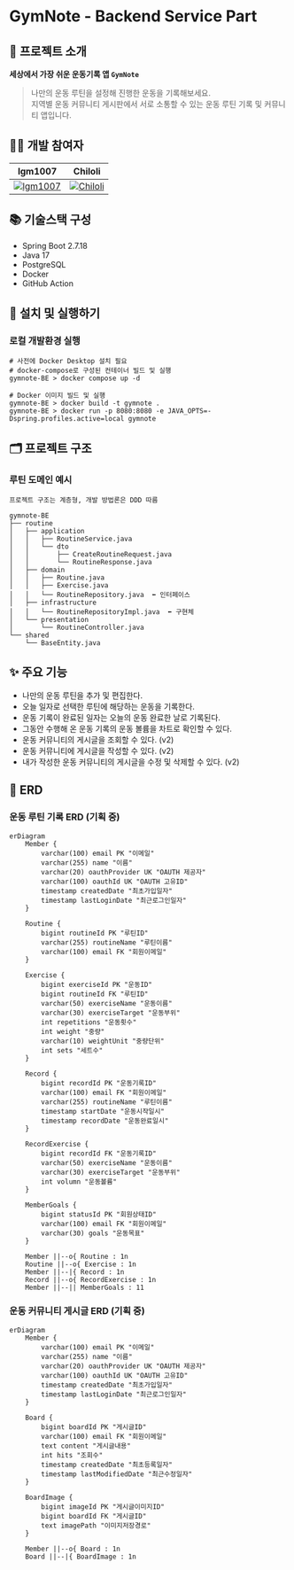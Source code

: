 # GymNote - Backend Service Part
## 💪 프로젝트 소개
**세상에서 가장 쉬운 운동기록 앱 `GymNote`**

> 나만의 운동 루틴을 설정해 진행한 운동을 기록해보세요.  
> 지역별 운동 커뮤니티 게시판에서 서로 소통할 수 있는 운동 루틴 기록 및 커뮤니티 앱입니다.

## 🧑‍💻 개발 참여자
|lgm1007|Chiloli|
|---|---|
|[![lgm1007](https://github.com/lgm1007.png?size=200)](https://github.com/lgm1007)|[![Chiloli](https://github.com/Chiloli.png?size=200)](https://github.com/Chiloli)

## 📚 기술스택 구성
- Spring Boot 2.7.18
- Java 17
- PostgreSQL
- Docker
- GitHub Action

## 🚀 설치 및 실행하기
### 로컬 개발환경 실행
```
# 사전에 Docker Desktop 설치 필요
# docker-compose로 구성된 컨테이너 빌드 및 실행
gymnote-BE > docker compose up -d

# Docker 이미지 빌드 및 실행
gymnote-BE > docker build -t gymnote .
gymnote-BE > docker run -p 8080:8080 -e JAVA_OPTS=-Dspring.profiles.active=local gymnote
```

## 🗂 프로젝트 구조
### 루틴 도메인 예시
```
프로젝트 구조는 계층형, 개발 방법론은 DDD 따름

gymnote-BE
├── routine
│   ├── application
│   │   ├── RoutineService.java
│   │   └── dto
│   │       ├── CreateRoutineRequest.java
│   │       └── RoutineResponse.java
│   ├── domain
│   │   ├── Routine.java
│   │   ├── Exercise.java
│   │   └── RoutineRepository.java  ⬅️ 인터페이스
│   ├── infrastructure
│   │   └── RoutineRepositoryImpl.java  ⬅️ 구현체
│   └── presentation
│       └── RoutineController.java
└── shared
    └── BaseEntity.java
```

## ✨ 주요 기능
- 나만의 운동 루틴을 추가 및 편집한다.
- 오늘 일자로 선택한 루틴에 해당하는 운동을 기록한다.
- 운동 기록이 완료된 일자는 오늘의 운동 완료한 날로 기록된다.
- 그동안 수행해 온 운동 기록의 운동 볼륨을 차트로 확인할 수 있다.
- 운동 커뮤니티의 게시글을 조회할 수 있다. (v2)
- 운동 커뮤니티에 게시글을 작성할 수 있다. (v2)
- 내가 작성한 운동 커뮤니티의 게시글을 수정 및 삭제할 수 있다. (v2)

## 💾 ERD
### 운동 루틴 기록 ERD (기획 중)
```mermaid
erDiagram
    Member {
        varchar(100) email PK "이메일"
        varchar(255) name "이름"
        varchar(20) oauthProvider UK "OAUTH 제공자"
        varchar(100) oauthId UK "OAUTH 고유ID"
        timestamp createdDate "최초가입일자"
        timestamp lastLoginDate "최근로그인일자"
    }

    Routine {
        bigint routineId PK "루틴ID"
        varchar(255) routineName "루틴이름"
        varchar(100) email FK "회원이메일"
    }

    Exercise {
        bigint exerciseId PK "운동ID"
        bigint routineId FK "루틴ID"
        varchar(50) exerciseName "운동이름"
        varchar(30) exerciseTarget "운동부위"
        int repetitions "운동횟수"
        int weight "중량"
        varchar(10) weightUnit "중량단위"
        int sets "세트수"
    }

    Record {
        bigint recordId PK "운동기록ID"
        varchar(100) email FK "회원이메일"
        varchar(255) routineName "루틴이름"
        timestamp startDate "운동시작일시"
        timestamp recordDate "운동완료일시"
    }

    RecordExercise {
        bigint recordId FK "운동기록ID"
        varchar(50) exerciseName "운동이름"
        varchar(30) exerciseTarget "운동부위"
        int volumn "운동볼륨"
    }

    MemberGoals {
        bigint statusId PK "회원상태ID"
        varchar(100) email FK "회원이메일"
        varchar(30) goals "운동목표"
    }

    Member ||--o{ Routine : 1n
    Routine ||--o{ Exercise : 1n
    Member ||--|{ Record : 1n
    Record ||--o{ RecordExercise : 1n
    Member ||--|| MemberGoals : 11
```

### 운동 커뮤니티 게시글 ERD (기획 중)
```mermaid
erDiagram
    Member {
        varchar(100) email PK "이메일"
        varchar(255) name "이름"
        varchar(20) oauthProvider UK "OAUTH 제공자"
        varchar(100) oauthId UK "OAUTH 고유ID"
        timestamp createdDate "최초가입일자"
        timestamp lastLoginDate "최근로그인일자"
    }

    Board {
        bigint boardId PK "게시글ID"
        varchar(100) email FK "회원이메일"
        text content "게시글내용"
        int hits "조회수"
        timestamp createdDate "최초등록일자"
        timestamp lastModifiedDate "최근수정일자"
    }

    BoardImage {
        bigint imageId PK "게시글이미지ID"
        bigint boardId FK "게시글ID"
        text imagePath "이미지저장경로"
    }

    Member ||--o{ Board : 1n
    Board ||--|{ BoardImage : 1n
```
